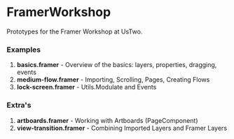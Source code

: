 # FramerWorkshop
Prototypes for the Framer Workshop at UsTwo.

### Examples


1. **basics.framer** - Overview of the basics: layers, properties, dragging, events
2. **medium-flow.framer** - Importing, Scrolling, Pages, Creating Flows
3. **lock-screen.framer** - Utils.Modulate and Events

### Extra's

1. **artboards.framer** - Working with Artboards (PageComponent)
2. **view-transition.framer** - Combining Imported Layers and Framer Layers

